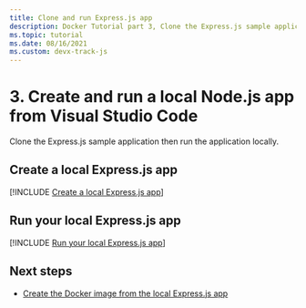 ```yaml
---
title: Clone and run Express.js app
description: Docker Tutorial part 3, Clone the Express.js sample application then run the application locally.
ms.topic: tutorial
ms.date: 08/16/2021
ms.custom: devx-track-js
---
```


# 3. Create and run a local Node.js app from Visual Studio Code

Clone the Express.js sample application then run the application locally. 

## Create a local Express.js app

[!INCLUDE [Create a local Express.js app](../../includes/create-node-app.md)]

## Run your local Express.js app

[!INCLUDE [Run your local Express.js app](../../includes/run-node-app.md)]

## Next steps

* [Create the Docker image from the local Express.js app](tutorial-vscode-docker-node-04.md)
